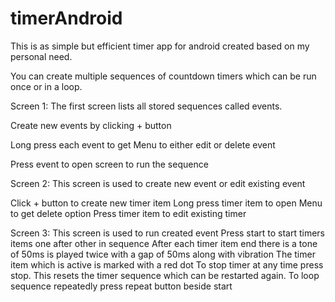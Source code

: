 # timerAndroid
This is as simple but efficient timer app for android created based on my personal need.

You can create multiple sequences of countdown timers which can be run once or in a loop.

Screen 1: The first screen lists all stored sequences called events.

Create new events by clicking + button

Long press each event to get Menu to either edit or delete event

Press event to open screen to run the sequence
 
Screen 2: This screen is used to create new event or edit existing event
  
Click + button to create new timer item
  Long press timer item to open Menu to get delete option
  Press timer item to edit existing timer
  
 Screen 3:
  This screen is used to run created event
  Press start to start timers items one after other in sequence
  After each timer item end there is a tone of 50ms is played twice with a gap of 50ms along with vibration
  The timer item which is active is marked with a red dot
  To stop timer at any time press stop. This resets the timer sequence which can be restarted again.
  To loop sequence repeatedly press repeat button beside start
